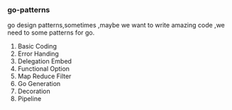 ### go-patterns

go design patterns,sometimes ,maybe we want to write amazing code ,we need to some patterns for go.

1. Basic Coding
2. Error Handing 
3. Delegation Embed
4. Functional Option 
5. Map Reduce Filter 
6. Go Generation
7. Decoration
8. Pipeline


